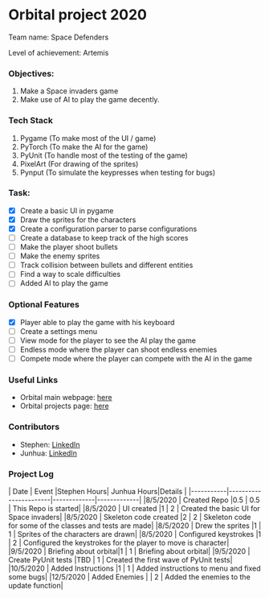# Orbital project 2020 

Team name: Space Defenders

Level of achievement: Artemis

### Objectives:
1. Make a Space invaders game
2. Make use of AI to play the game decently.

### Tech Stack
1. Pygame (To make most of the UI / game)
2. PyTorch (To make the AI for the game)
3. PyUnit (To handle most of the testing of the game)
4. PixelArt (For drawing of the sprites)
5. Pynput (To simulate the keypresses when testing for bugs)

### Task:
- [x] Create a basic UI in pygame
- [x] Draw the sprites for the characters
- [x] Create a configuration parser to parse configurations
- [ ] Create a database to keep track of the high scores
- [ ] Make the player shoot bullets
- [ ] Make the enemy sprites
- [ ] Track collision between bullets and different entities
- [ ] Find a way to scale difficulties
- [ ] Added AI to play the game

### Optional Features
- [x] Player able to play the game with his keyboard
- [ ] Create a settings menu
- [ ] View mode for the player to see the AI play the game
- [ ] Endless mode where the player can shoot endless enemies
- [ ] Compete mode where the player can compete with the AI in the game

### Useful Links
* Orbital main webpage: [here](https://orbital.comp.nus.edu.sg/)
* Orbital projects page: [here](https://nusskylab-dev.comp.nus.edu.sg/public_views/public_projects)

### Contributors
* Stephen: [LinkedIn](https://www.linkedin.com/in/stephen-tan-hin-khai/)
* Junhua: [LinkedIn](https://www.linkedin.com/in/junhua-wen-718880137/)


### Project Log
| Date      | Event                 |Stephen Hours| Junhua Hours|Details    |
|-----------|-----------------------|-------------|-------------|
|8/5/2020   | Created Repo          |0.5          | 0.5           | This Repo is started|
|8/5/2020   | UI created            |1            | 2           | Created the basic UI for Space invaders|
|8/5/2020   | Skeleton code created |2            | 2           | Skeleton code for some of the classes and tests are made|
|8/5/2020   | Drew the sprites      |1            | 1           | Sprites of the characters are drawn|
|8/5/2020   | Configured keystrokes |1            | 2           | Configured the keystrokes for the player to move is character|
|9/5/2020   | Briefing about orbital|1            | 1           | Briefing about orbital|
|9/5/2020   | Create PyUnit tests   |TBD          | 1           | Created the first wave of PyUnit tests|
|10/5/2020  | Added Instructions    |1            | 1           | Added instructions to menu and fixed some bugs|
|12/5/2020  | Added Enemies         |             | 2           | Added the enemies to the update function|

